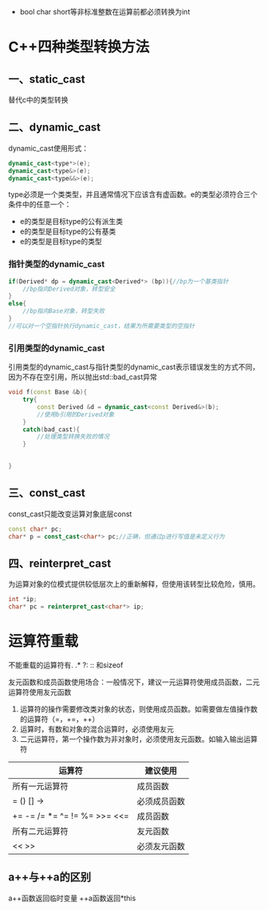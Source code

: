 - bool char short等非标准整数在运算前都必须转换为int

# C++四种类型转换方法
## 一、static_cast
替代c中的类型转换
## 二、dynamic_cast
dynamic_cast使用形式：
```c++
dynamic_cast<type*>(e);
dynamic_cast<type&>(e);
dynamic_cast<type&&>(e);
```
type必须是一个类类型，并且通常情况下应该含有虚函数。e的类型必须符合三个条件中的任意一个：
- e的类型是目标type的公有派生类
- e的类型是目标type的公有基类
- e的类型是目标type的类型

### 指针类型的dynamic_cast
```c++
if(Derived* dp = dynamic_cast<Derived*> (bp)){//bp为一个基类指针
    //bp指向Derived对象，转型安全
}
else{
    //bp指向Base对象，转型失败
}
//可以对一个空指针执行dynamic_cast，结果为所需要类型的空指针
```

### 引用类型的dynamic_cast
引用类型的dynamic_cast与指针类型的dynamic_cast表示错误发生的方式不同，因为不存在空引用，所以抛出std::bad_cast异常
```c++
void f(const Base &b){
    try{
        const Derived &d = dynamic_cast<const Derived&>(b);
        //使用b引用的Derived对象
    }
    catch(bad_cast){
        //处理类型转换失败的情况
    }
    

}
```

## 三、const_cast
const_cast只能改变运算对象底层const
```c++
const char* pc;
char* p = const_cast<char*> pc;//正确，但通过p进行写值是未定义行为
```

## 四、reinterpret_cast
为运算对象的位模式提供较低层次上的重新解释，但使用该转型比较危险，慎用。
```c++
int *ip;
char* pc = reinterpret_cast<char*> ip;
```

# 运算符重载
不能重载的运算符有. .* ?: :: 和sizeof

友元函数和成员函数使用场合：一般情况下，建议一元运算符使用成员函数，二元运算符使用友元函数
1. 运算符的操作需要修改类对象的状态，则使用成员函数。如需要做左值操作数的运算符（=，+=，++）
2. 运算时，有数和对象的混合运算时，必须使用友元
3. 二元运算符，第一个操作数为非对象时，必须使用友元函数。如输入输出运算符

运算符 | 建议使用
------ | -------
所有一元运算符 | 成员函数
= () [] -> | 必须成员函数
+= -= /= *= ^= != %= >>= <<= | 成员函数
所有二元运算符 | 友元函数
<< >> | 必须友元函数

## a++与++a的区别
a++函数返回临时变量
++a函数返回*this

